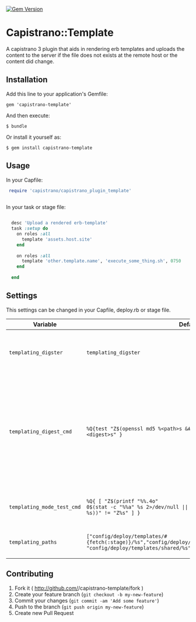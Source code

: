 [![Gem Version](https://badge.fury.io/rb/capistrano-template.svg)](http://badge.fury.io/rb/capistrano-template)

# Capistrano::Template 

A capistrano 3 plugin that aids in rendering erb templates and
uploads the content to the server if the file does not exists at
the remote host or the content did change. 

## Installation

Add this line to your application's Gemfile:

    gem 'capistrano-template'

And then execute:

    $ bundle

Or install it yourself as:

    $ gem install capistrano-template

## Usage

In your Capfile:

```ruby
 require 'capistrano/capistrano_plugin_template'
 
 ```
 
 In your task or stage file:
 
 ```ruby
 
   desc 'Upload a rendered erb-template'
   task :setup do     
     on roles :all       
       template 'assets.host.site'
     end
     
     on roles :all       
       template 'other.template.name', 'execute_some_thing.sh', 0750
     end
          
   end
 
 ```

## Settings

This settings can be changed in your Capfile, deploy.rb or stage file.

| Variable              | Default              | Description                                                           |
|-----------------------|----------------------|-----------------------------------------------------------------------|
|`templating_digster`   | `templating_digster` | Checksum algorythmous for rendered template to check for remote diffs |
|`templating_digest_cmd`| `%Q{test "Z$(openssl md5 %<path>s &#124; sed "s/^.*= *//")" = "Z%<digest>s" }` | Remote command to validate a digest. Format placeholders path is replaces by full `path` to the remote file and `digest` with the digest calculated in capistrano. |
|`templating_mode_test_cmd` | <code>%Q{ [ "Z$(printf "%%.4o" 0$(stat -c "%%a" %<path>s 2>/dev/null &#124;&#124;  stat -f "%%A" %<path>s))" != "Z%<mode>s" ] }</code> | Test command to check the remote file permissions. |
| `templating_paths` | <code>["config/deploy/templates/#{fetch(:stage)}/%<host>s","config/deploy/templates/#{fetch(:stage)}", "config/deploy/templates/shared/%<host>s","config/deploy/templates/shared"]</code>| Folder to look for a template to render. |


## Contributing

1. Fork it ( http://github.com/<my-github-username>/capistrano-template/fork )
2. Create your feature branch (`git checkout -b my-new-feature`)
3. Commit your changes (`git commit -am 'Add some feature'`)
4. Push to the branch (`git push origin my-new-feature`)
5. Create new Pull Request
